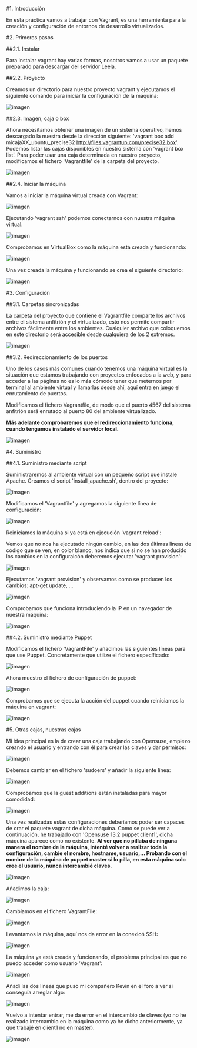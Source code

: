 #1. Introducción

En esta práctica vamos a trabajar con Vagrant, es una herramienta para la creación y configuración de entornos de desarrollo virtualizados.

#2. Primeros pasos

##2.1. Instalar

Para instalar vagrant hay varias formas, nosotros vamos a usar un paquete preparado para descargar del servidor Leela.

##2.2. Proyecto

Creamos un directorio para nuestro proyecto vagrant y ejecutamos el siguiente comando para iniciar la configuración de la máquina:

![imagen](images/1.png)

##2.3. Imagen, caja o box

Ahora necesitamos obtener una imagen de un sistema operativo, hemos descargado la nuestra desde la dirección siguiente: 'vagrant box add micajaXX_ubuntu_precise32 http://files.vagrantup.com/precise32.box'.
Podemos listar las cajas disponibles en nuestro sistema con 'vagrant box list'. Para poder usar una caja determinada en nuestro proyecto, modificamos el fichero 'Vagrantfile' de la carpeta del proyecto.

![imagen](images/2.png)

##2.4. Iniciar la máquina

Vamos a iniciar la máquina virtual creada con Vagrant:

![imagen](images/3.png)

Ejecutando 'vagrant ssh' podemos conectarnos con nuestra máquina virtual:

![imagen](images/4.png)

Comprobamos en VirtualBox como la máquina está creada y funcionando:

![imagen](images/5.png)

Una vez creada la máquina y funcionando se crea el siguiente directorio:

![imagen](images/6.png)

#3. Configuración

##3.1. Carpetas sincronizadas

La carpeta del proyecto que contiene el Vagrantfile comparte los archivos entre el sistema anfitrión y el virtualizado, esto nos permite compartir archivos fácilmente entre los ambientes. Cualquier archivo que coloquemos en este directorio será accesible desde cualquiera de los 2 extremos.

![imagen](images/66.png)

##3.2. Redireccionamiento de los puertos

Uno de los casos más comunes cuando tenemos una máquina virtual es la situación que estamos trabajando con proyectos enfocados a la web, y para acceder a las páginas no es lo más cómodo tener que meternos por terminal al ambiente virtual y llamarlas desde ahí, aquí entra en juego el enrutamiento de puertos.

Modificamos el fichero Vagrantfile, de modo que el puerto 4567 del sistema anfitrión será enrutado al puerto 80 del ambiente virtualizado.

**Más adelante comprobaremos que el redireccionamiento funciona, cuando tengamos instalado el servidor local.**

![imagen](images/7.png)

#4. Suministro
 
##4.1. Suministro mediante script

Suministraremos al ambiente virtual con un pequeño script que instale Apache. Creamos el script 'install_apache.sh', dentro del proyecto:

![imagen](images/8.png)

Modificamos el 'Vagrantfile' y agregamos la siguiente línea de configuración:

![imagen](images/9.png)

Reiniciamos la máquina si ya está en ejecución 'vagrant reload':

Vemos que no nos ha ejecutado ningún cambio, en las dos últimas líneas de código que se ven, en color blanco, nos indica que si no se han producido los cambios en la configuraicón deberemos ejecutar 'vagrant provision':

![imagen](images/10.png)

Ejecutamos 'vagrant provision' y observamos como se producen los cambios: apt-get update, ...

![imagen](images/11.png)

Comprobamos que funciona introduciendo la IP en un navegador de nuestra máquina:

![imagen](images/12.png)

##4.2. Suministro mediante Puppet

Modificamos el fichero 'VagrantFile' y añadimos las siguientes líneas para que use Puppet. Concretamente que utilize el fichero específicado:

![imagen](images/13.png)

Ahora muestro el fichero de configuración de puppet:

![imagen](images/14.png)

Comprobamos que se ejecuta la acción del puppet cuando reiniciamos la máquina en vagrant:

![imagen](images/15.png)

#5. Otras cajas, nuestras cajas

Mi idea principal es la de crear una caja trabajando con Opensuse, empiezo creando el usuario y entrando con él para crear las claves y dar permisos:

![imagen](images/micaja1.png)

Debemos cambiar en el fichero 'sudoers' y añadir la siguiente línea:

![imagen](images/micaja2.png)

Comprobamos que la guest additions están instaladas para mayor comodidad:

![imagen](images/micaja3.png)

Una vez realizadas estas configuraciones deberíamos poder ser capaces de crar el paquete vagrant de dicha máquina. Como se puede ver a continuación, he trabajado con 'Opensuse 13.2 puppet client1', dicha máquina aparece como no existente. **Al ver que no pillaba de ninguna manera el nombre de la máquina, intenté volver a realizar toda la configuración, cambie el nombre, hostname, usuario,... Probando con el nombre de la máquina de puppet master si lo pilla, en esta máquina solo cree el usuario, nunca intercambié claves.**

![imagen](images/micaja4.png)

Añadimos la caja:

![imagen](images/micaja5.png)

Cambiamos en el fichero VagrantFile:

![imagen](images/micaja6.png)

Levantamos la máquina, aquí nos da error en la conexioń SSH:

![imagen](images/micaja7.png)

La máquina ya está creada y funcionando, el problema principal es que no puedo acceder como usuario 'Vagrant':

![imagen](images/micaja9.png)

Añadí las dos líneas que puso mi compañero Kevin en el foro a ver si conseguía arreglar algo:

![imagen](images/micaja10.png)

Vuelvo a intentar entrar, me da error en el intercambio de claves (yo no he realizado intercambio en la máquina como ya he dicho anteriormente, ya que trabajé en client1 no en master).

![imagen](images/micaja11.png)


